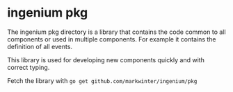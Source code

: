 # ingenium pkg

The ingenium pkg directory is a library that contains the code common to all components or used in multiple components.
For example it contains the definition of all events.

This library is used for developing new components quickly and with correct typing.

Fetch the library with `go get github.com/markwinter/ingenium/pkg`
